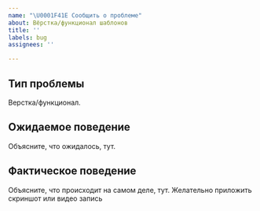 ```yaml
---
name: "\U0001F41E Сообщить о проблеме"
about: Вёрстка/функционал шаблонов
title: ''
labels: bug
assignees: ''

---
```


## Тип проблемы

Верстка/функционал.


## Ожидаемое поведение

Объясните, что ожидалось, тут.


## Фактическое поведение

Объясните, что происходит на самом деле, тут. 
Желательно приложить скриншот или видео запись
